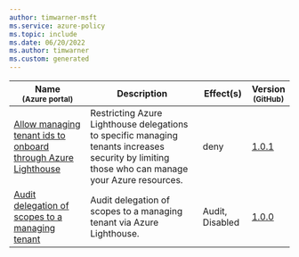 ```yaml
---
author: timwarner-msft
ms.service: azure-policy
ms.topic: include
ms.date: 06/20/2022
ms.author: timwarner
ms.custom: generated
---
```


|Name<br /><sub>(Azure portal)</sub> |Description |Effect(s) |Version<br /><sub>(GitHub)</sub> |
|---|---|---|---|
|[Allow managing tenant ids to onboard through Azure Lighthouse](https://portal.azure.com/#blade/Microsoft_Azure_Policy/PolicyDetailBlade/definitionId/%2Fproviders%2FMicrosoft.Authorization%2FpolicyDefinitions%2F7a8a51a3-ad87-4def-96f3-65a1839242b6) |Restricting Azure Lighthouse delegations to specific managing tenants increases security by limiting those who can manage your Azure resources. |deny |[1.0.1](https://github.com/Azure/azure-policy/blob/master/built-in-policies/policyDefinitions/Lighthouse/AllowCertainManagingTenantIds_Deny.json) |
|[Audit delegation of scopes to a managing tenant](https://portal.azure.com/#blade/Microsoft_Azure_Policy/PolicyDetailBlade/definitionId/%2Fproviders%2FMicrosoft.Authorization%2FpolicyDefinitions%2F76bed37b-484f-430f-a009-fd7592dff818) |Audit delegation of scopes to a managing tenant via Azure Lighthouse. |Audit, Disabled |[1.0.0](https://github.com/Azure/azure-policy/blob/master/built-in-policies/policyDefinitions/Lighthouse/Lighthouse_Delegations_Audit.json) |
